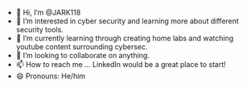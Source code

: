 - 👋 Hi, I’m @JARK118
- 👀 I’m interested in cyber security and learning more about different security tools.
- 🌱 I’m currently learning through creating home labs and watching youtube content surrounding cybersec.
- 💞️ I’m looking to collaborate on anything.
- 📫 How to reach me ... LinkedIn would be a great place to start!
- 😄 Pronouns: He/him

<!---
JARK118/JARK118 is a ✨ special ✨ repository because its `README.md` (this file) appears on your GitHub profile.
You can click the Preview link to take a look at your changes.
--->
